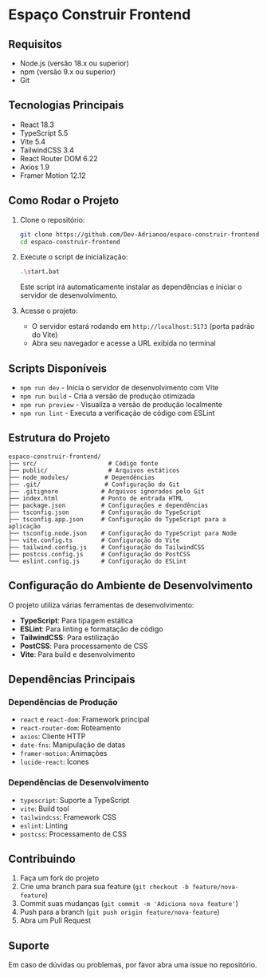 # Espaço Construir Frontend

## Requisitos

- Node.js (versão 18.x ou superior)
- npm (versão 9.x ou superior)
- Git

## Tecnologias Principais

- React 18.3
- TypeScript 5.5
- Vite 5.4
- TailwindCSS 3.4
- React Router DOM 6.22
- Axios 1.9
- Framer Motion 12.12

## Como Rodar o Projeto

1. Clone o repositório:

   ```bash
   git clone https://github.com/Dev-Adrianoo/espaco-construir-frontend.git
   cd espaco-construir-frontend
   ```

2. Execute o script de inicialização:

   ```bash
   .\start.bat
   ```

   Este script irá automaticamente instalar as dependências e iniciar o servidor de desenvolvimento.

3. Acesse o projeto:
   - O servidor estará rodando em `http://localhost:5173` (porta padrão do Vite)
   - Abra seu navegador e acesse a URL exibida no terminal

## Scripts Disponíveis

- `npm run dev` - Inicia o servidor de desenvolvimento com Vite
- `npm run build` - Cria a versão de produção otimizada
- `npm run preview` - Visualiza a versão de produção localmente
- `npm run lint` - Executa a verificação de código com ESLint

## Estrutura do Projeto

```
espaco-construir-frontend/
├── src/                    # Código fonte
├── public/                 # Arquivos estáticos
├── node_modules/          # Dependências
├── .git/                  # Configuração do Git
├── .gitignore            # Arquivos ignorados pelo Git
├── index.html            # Ponto de entrada HTML
├── package.json          # Configurações e dependências
├── tsconfig.json         # Configuração do TypeScript
├── tsconfig.app.json     # Configuração do TypeScript para a aplicação
├── tsconfig.node.json    # Configuração do TypeScript para Node
├── vite.config.ts        # Configuração do Vite
├── tailwind.config.js    # Configuração do TailwindCSS
├── postcss.config.js     # Configuração do PostCSS
└── eslint.config.js      # Configuração do ESLint
```

## Configuração do Ambiente de Desenvolvimento

O projeto utiliza várias ferramentas de desenvolvimento:

- **TypeScript**: Para tipagem estática
- **ESLint**: Para linting e formatação de código
- **TailwindCSS**: Para estilização
- **PostCSS**: Para processamento de CSS
- **Vite**: Para build e desenvolvimento

## Dependências Principais

### Dependências de Produção

- `react` e `react-dom`: Framework principal
- `react-router-dom`: Roteamento
- `axios`: Cliente HTTP
- `date-fns`: Manipulação de datas
- `framer-motion`: Animações
- `lucide-react`: Ícones

### Dependências de Desenvolvimento

- `typescript`: Suporte a TypeScript
- `vite`: Build tool
- `tailwindcss`: Framework CSS
- `eslint`: Linting
- `postcss`: Processamento de CSS

## Contribuindo

1. Faça um fork do projeto
2. Crie uma branch para sua feature (`git checkout -b feature/nova-feature`)
3. Commit suas mudanças (`git commit -m 'Adiciona nova feature'`)
4. Push para a branch (`git push origin feature/nova-feature`)
5. Abra um Pull Request

## Suporte

Em caso de dúvidas ou problemas, por favor abra uma issue no repositório.
